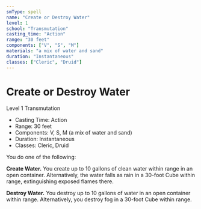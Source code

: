 ```yaml
---
smType: spell
name: "Create or Destroy Water"
level: 1
school: "Transmutation"
casting_time: "Action"
range: "30 feet"
components: ["V", "S", "M"]
materials: "a mix of water and sand"
duration: "Instantaneous"
classes: ["Cleric", "Druid"]
---
```


# Create or Destroy Water
Level 1 Transmutation

- Casting Time: Action
- Range: 30 feet
- Components: V, S, M (a mix of water and sand)
- Duration: Instantaneous
- Classes: Cleric, Druid

You do one of the following:

**Create Water.** You create up to 10 gallons of clean water within range in an open container. Alternatively, the water falls as rain in a 30-foot Cube within range, extinguishing exposed flames there.

**Destroy Water.** You destroy up to 10 gallons of water in an open container within range. Alternatively, you destroy fog in a 30-foot Cube within range.
